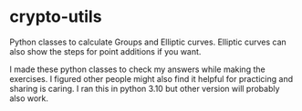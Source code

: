# crypto-utils
Python classes to calculate Groups and Elliptic curves. Elliptic curves can also show the steps for point additions if you want. 

I made these python classes  to check my answers while making the exercises. I figured other people might also find it helpful for practicing and sharing is caring. I ran this in python 3.10 but other version will probably also work. 
